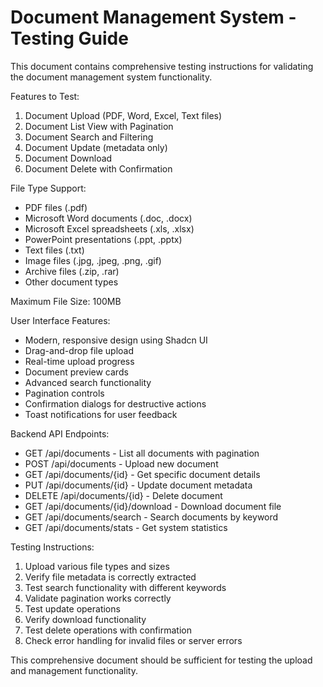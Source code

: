 Document Management System - Testing Guide
============================================

This document contains comprehensive testing instructions for validating the document management system functionality.

Features to Test:
1. Document Upload (PDF, Word, Excel, Text files)
2. Document List View with Pagination
3. Document Search and Filtering
4. Document Update (metadata only)
5. Document Download
6. Document Delete with Confirmation

File Type Support:
- PDF files (.pdf)
- Microsoft Word documents (.doc, .docx)
- Microsoft Excel spreadsheets (.xls, .xlsx)
- PowerPoint presentations (.ppt, .pptx)
- Text files (.txt)
- Image files (.jpg, .jpeg, .png, .gif)
- Archive files (.zip, .rar)
- Other document types

Maximum File Size: 100MB

User Interface Features:
- Modern, responsive design using Shadcn UI
- Drag-and-drop file upload
- Real-time upload progress
- Document preview cards
- Advanced search functionality
- Pagination controls
- Confirmation dialogs for destructive actions
- Toast notifications for user feedback

Backend API Endpoints:
- GET /api/documents - List all documents with pagination
- POST /api/documents - Upload new document
- GET /api/documents/{id} - Get specific document details
- PUT /api/documents/{id} - Update document metadata
- DELETE /api/documents/{id} - Delete document
- GET /api/documents/{id}/download - Download document file
- GET /api/documents/search - Search documents by keyword
- GET /api/documents/stats - Get system statistics

Testing Instructions:
1. Upload various file types and sizes
2. Verify file metadata is correctly extracted
3. Test search functionality with different keywords
4. Validate pagination works correctly
5. Test update operations
6. Verify download functionality
7. Test delete operations with confirmation
8. Check error handling for invalid files or server errors

This comprehensive document should be sufficient for testing the upload and management functionality.
